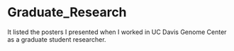# Graduate_Research

It listed the posters I presented when I worked in UC Davis Genome Center as a graduate student researcher.
